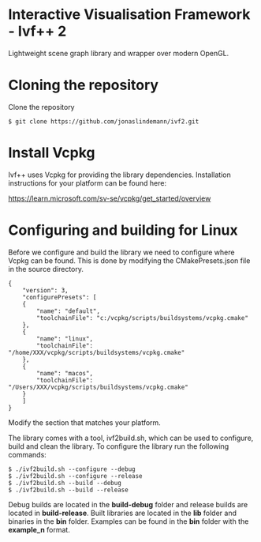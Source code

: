 # Interactive Visualisation Framework - Ivf++ 2

Lightweight scene graph library and wrapper over modern OpenGL. 

# Cloning the repository

Clone the repository

    $ git clone https://github.com/jonaslindemann/ivf2.git

# Install Vcpkg

Ivf++ uses Vcpkg for providing the library dependencies. Installation instructions for your platform can be found here:

https://learn.microsoft.com/sv-se/vcpkg/get_started/overview

# Configuring and building for Linux

Before we configure and build the library we need to configure where Vcpkg can be found. This is done by modifying the CMakePresets.json file in the source directory. 

    {
        "version": 3,
        "configurePresets": [
        {
            "name": "default",
            "toolchainFile": "c:/vcpkg/scripts/buildsystems/vcpkg.cmake"
        },
        {
            "name": "linux",
            "toolchainFile": "/home/XXX/vcpkg/scripts/buildsystems/vcpkg.cmake"
        },
        {
            "name": "macos",
            "toolchainFile": "/Users/XXX/vcpkg/scripts/buildsystems/vcpkg.cmake"
        }
        ]
    }

Modify the section that matches your platform.

The library comes with a tool, ivf2build.sh, which can be used to configure, build and clean the library. To configure the library run the following commands:

    $ ./ivf2build.sh --configure --debug
    $ ./ivf2build.sh --configure --release
    $ ./ivf2build.sh --build --debug
    $ ./ivf2build.sh --build --release

Debug builds are located in the **build-debug** folder and release builds are located in **build-release**. Built libraries are located in the **lib** folder and binaries in the **bin** folder. Examples can be found in the **bin** folder with the **example_n** format.


